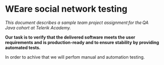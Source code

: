 
# WEare social network  testing


*This document describes a sample team project assignment for the QA Java cohort at Telerik Academy.*  

**Our task is to verify that the delivered software meets the user requirements and is production-ready and to ensure stability by providing automated tests.**

In order to achive that we will perfom 
manual and automation testing.

